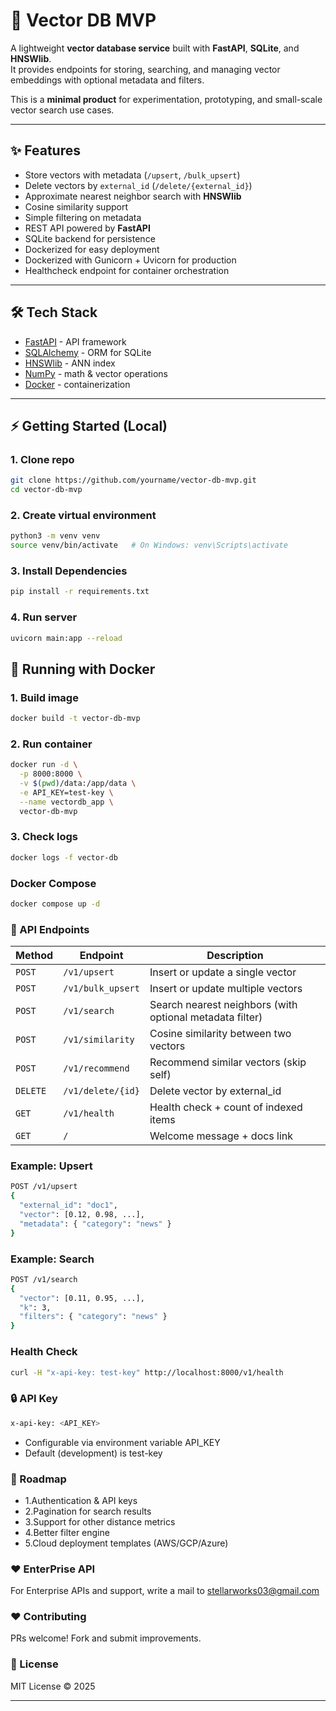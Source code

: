 # 🚀 Vector DB MVP

A lightweight **vector database service** built with **FastAPI**, **SQLite**, and **HNSWlib**.  
It provides endpoints for storing, searching, and managing vector embeddings with optional metadata and filters.  

This is a **minimal product** for experimentation, prototyping, and small-scale vector search use cases.

---

## ✨ Features

- Store vectors with metadata (`/upsert`, `/bulk_upsert`)
- Delete vectors by `external_id` (`/delete/{external_id}`)
- Approximate nearest neighbor search with **HNSWlib**
- Cosine similarity support
- Simple filtering on metadata
- REST API powered by **FastAPI**
- SQLite backend for persistence
- Dockerized for easy deployment
- Dockerized with Gunicorn + Uvicorn for production
- Healthcheck endpoint for container orchestration

---

## 🛠️ Tech Stack

- [FastAPI](https://fastapi.tiangolo.com/) - API framework
- [SQLAlchemy](https://www.sqlalchemy.org/) - ORM for SQLite
- [HNSWlib](https://github.com/nmslib/hnswlib) - ANN index
- [NumPy](https://numpy.org/) - math & vector operations
- [Docker](https://www.docker.com/) - containerization

---

## ⚡ Getting Started (Local)

### 1. Clone repo
```bash
git clone https://github.com/yourname/vector-db-mvp.git
cd vector-db-mvp
```
### 2. Create virtual environment
```bash 
python3 -m venv venv
source venv/bin/activate   # On Windows: venv\Scripts\activate
```
### 3. Install Dependencies
```bash 
pip install -r requirements.txt
```
### 4. Run server
```bash 
uvicorn main:app --reload
```

## 🐳 Running with Docker

### 1. Build image

```bash 
docker build -t vector-db-mvp 
```

### 2. Run container

```bash 
docker run -d \
  -p 8000:8000 \
  -v $(pwd)/data:/app/data \
  -e API_KEY=test-key \
  --name vectordb_app \
  vector-db-mvp

```

### 3. Check logs

```bash 
docker logs -f vector-db
```

### Docker Compose 
```bash 
docker compose up -d
```
### 📡 API Endpoints

| Method   | Endpoint          | Description                                              |
| -------- | ----------------- | -------------------------------------------------------- |
| `POST`   | `/v1/upsert`      | Insert or update a single vector                         |
| `POST`   | `/v1/bulk_upsert` | Insert or update multiple vectors                        |
| `POST`   | `/v1/search`      | Search nearest neighbors (with optional metadata filter) |
| `POST`   | `/v1/similarity`  | Cosine similarity between two vectors                    |
| `POST`   | `/v1/recommend`   | Recommend similar vectors (skip self)                    |
| `DELETE` | `/v1/delete/{id}` | Delete vector by external_id                             |
| `GET`    | `/v1/health`      | Health check + count of indexed items                    |
| `GET`    | `/`               | Welcome message + docs link                              |



### Example: Upsert

```bash 
POST /v1/upsert
{
  "external_id": "doc1",
  "vector": [0.12, 0.98, ...], 
  "metadata": { "category": "news" }
}


```

### Example: Search

```bash 
POST /v1/search
{
  "vector": [0.11, 0.95, ...],
  "k": 3,
  "filters": { "category": "news" }
}


```

### Health Check 
```bash
curl -H "x-api-key: test-key" http://localhost:8000/v1/health
```

### 🔒 API Key

```bash 
x-api-key: <API_KEY>
```
- Configurable via environment variable API_KEY
- Default (development) is test-key
### 🚀 Roadmap
- 1.Authentication & API keys
- 2.Pagination for search results
- 3.Support for other distance metrics
- 4.Better filter engine
- 5.Cloud deployment templates (AWS/GCP/Azure)

### ❤️ EnterPrise API

For Enterprise APIs and support, write a mail to stellarworks03@gmail.com

### ❤️ Contributing

PRs welcome! Fork and submit improvements.

### 📜 License

MIT License © 2025

---
